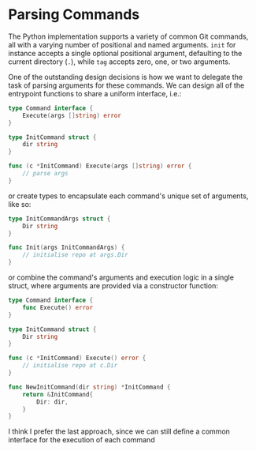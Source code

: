 # Parsing Commands

The Python implementation supports a variety of common Git commands, all with a
varying number of positional and named arguments. `init` for instance accepts a
single optional positional argument, defaulting to the current directory (`.`),
while `tag` accepts zero, one, or two arguments.

One of the outstanding design decisions is how we want to delegate the task of
parsing arguments for these commands. We can design all of the entrypoint
functions to share a uniform interface, i.e.:

```go
type Command interface {
    Execute(args []string) error
}

type InitCommand struct {
    dir string
}

func (c *InitCommand) Execute(args []string) error {
    // parse args
}
``` 

or create types to encapsulate each command's unique set of arguments, like so:

```go
type InitCommandArgs struct {
    Dir string
}

func Init(args InitCommandArgs) {
    // initialise repo at args.Dir
}
```

or combine the command's arguments and execution logic in a single struct, where
arguments are provided via a constructor function:

```go
type Command interface {
    func Execute() error
}

type InitCommand struct {
    Dir string
}

func (c *InitCommand) Execute() error {
    // initialise repo at c.Dir
}

func NewInitCommand(dir string) *InitCommand {
    return &InitCommand{
        Dir: dir,
    }
}
```

I think I prefer the last approach, since we can still define a common interface
for the execution of each command
